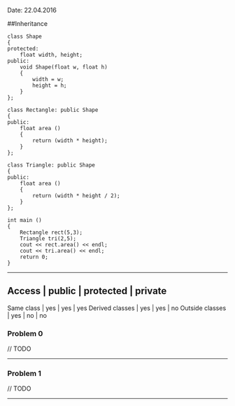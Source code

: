 Date: 22.04.2016  

##Inheritance

```
class Shape
{
protected:
	float width, height;
public:
	void Shape(float w, float h)
	{
		width = w;
		height = h;
	}
};

class Rectangle: public Shape
{
public:
	float area ()
	{
		return (width * height);
	}
};

class Triangle: public Shape
{
public:
	float area ()
	{
		return (width * height / 2);
	}
};

int main ()
{
	Rectangle rect(5,3);
	Triangle tri(2,5);
	cout << rect.area() << endl;
	cout << tri.area() << endl;
	return 0;
}
```
-------------------------------------
Access | public | protected | private
-------------------------------------
Same class | yes | yes | yes
Derived classes | yes | yes | no
Outside classes | yes | no | no

### Problem 0

// TODO

---

### Problem 1

// TODO

---
